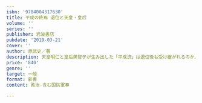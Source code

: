 ```yaml
---
isbn: '9784004317630'
title: 平成の終焉 退位と天皇・皇后
volume: ''
series: ''
publisher: 岩波書店
pubdate: '2019-03-21'
cover: ''
author: 原武史／著
description: 天皇明仁と皇后美智子が生み出した「平成流」は退位後も受け継がれるのか．「象徴」と国民との奇妙な政治的関係性を問う．
price: '840'
genre: ''
target: 一般
format: 新書
content: 政治-含む国防軍事

---
```

